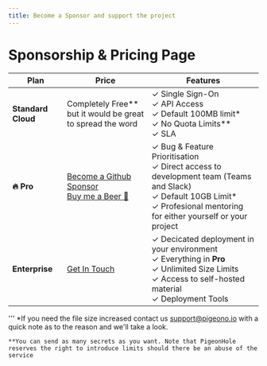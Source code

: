 ```yaml
---
title: Become a Sponsor and support the project
---
```

# Sponsorship & Pricing Page


| Plan               | Price                                                                                                 | Features                                                                                                                       |
| ------------------ | ----------------------------------------------------------------------------------------------------- | ------------------------------------------------------------------------------------------------------------------------------ |
| **Standard Cloud** | Completely Free**<br/> but it would be great to spread the word                                                                                     | ✓ Single Sign-On<br/>✓ API Access <br />✓ Default 100MB limit*<br/>✓ No Quota Limits**   <br>✓ SLA                                  |
| **🔥 Pro**        | <a href="https://github.com/sponsors/pigeonholeio" target="_blank"/>Become a Github Sponsor</a><br/><a href="https://buymeacoffee.com/pigeonholeio" target="_blank">Buy me a Beer 🍺</a>       | ✓ Bug & Feature Prioritisation<br>✓ Direct access to development team (Teams and Slack)<br/>✓ Default 10GB Limit*<br/>✓ Profesional mentoring for either yourself or your project |
| **Enterprise**     | <a href="mailto:enterprisesupport@pigeono.io?subject=Enterprise Support Enquiry"/>Get In Touch</a> | ✓ Decicated deployment in your environment<br/>✓ Everything in **Pro**<br/>✓ Unlimited Size Limits<br/>✓ Access to self-hosted material<br/>✓ Deployment Tools            |



'''
    *If you need the file size increased contact us <a href="mailto:support@pigeono.io?subject=Increase File Size Limit">support@pigeono.io</a> with a quick note as to the reason and we'll take a look.

    **You can send as many secrets as you want. Note that PigeonHole reserves the right to introduce limits should there be an abuse of the service
